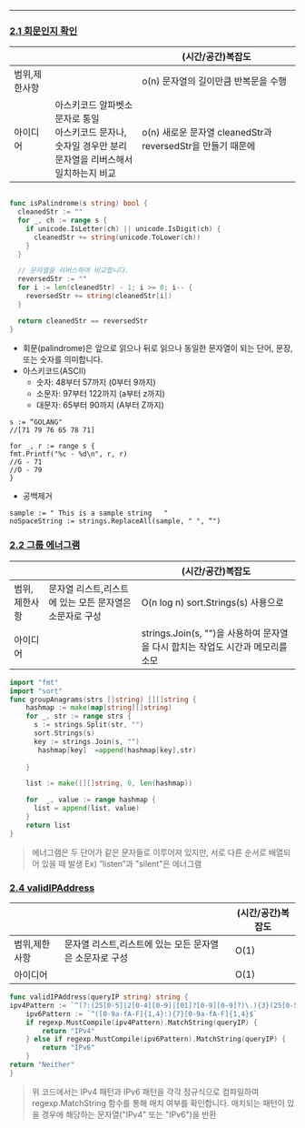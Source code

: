 ___
### [2.1 회문인지 확인](https://leetcode.com/problems/valid-palindrome/submissions/)

|                |                          | (시간/공간)복잡도                                    |
|:----------------|-------------------------------|-----------------------------------------------|
|범위,제한사항|      | o(n) 문자열의 길이만큼 반복문을 수행                        |
|아이디어          | 아스키코드 알파벳소문자로 통일 <br/> 아스키코드 문자나,숫자일 경우만 분리 <br/> 문자열을 리버스해서 일치하는지 비교 <br/>  | o(n) 새로운 문자열 cleanedStr과 reversedStr을 만들기 때문에 |

```go

func isPalindrome(s string) bool {
  cleanedStr := ""
  for _, ch := range s {
    if unicode.IsLetter(ch) || unicode.IsDigit(ch) {
      cleanedStr += string(unicode.ToLower(ch))
    }
  }

  // 문자열을 리버스하여 비교합니다.
  reversedStr := ""
  for i := len(cleanedStr) - 1; i >= 0; i-- {
    reversedStr += string(cleanedStr[i])
  }

  return cleanedStr == reversedStr
}
```

- 회문(palindrome)은 앞으로 읽으나 뒤로 읽으나 동일한 문자열이 되는 단어, 문장, 또는 숫자를 의미합니다.
- 아스키코드(ASCII)
  - 숫자: 48부터 57까지 (0부터 9까지)
  - 소문자: 97부터 122까지 (a부터 z까지)
  - 대문자: 65부터 90까지 (A부터 Z까지)
```	
s := “GOLANG"
//[71 79 76 65 78 71]

for _, r := range s {
fmt.Printf("%c - %d\n", r, r)
//G - 71
//O - 79
}
```
- 공백제거
```
sample := " This is a sample string   "
noSpaceString := strings.ReplaceAll(sample, " ", “")
```

### [2.2 그룹 에너그램](https://leetcode.com/problems/group-anagrams/)

|                |                                 |(시간/공간)복잡도                    |
|:----------------|---------------------------------|--------------------------|
|범위,제한사항| 문자열 리스트,리스트에 있는 모든 문자열은 소문자로 구성 | O(n log n) sort.Strings(s) 사용으로 |
|아이디어          |                                 | strings.Join(s, "")을 사용하여 문자열을 다시 합치는 작업도 시간과 메모리를 소모   |

```go
import "fmt"
import "sort"
func groupAnagrams(strs []string) [][]string {
    hashmap := make(map[string][]string)
    for _, str := range strs {
      s := strings.Split(str, "")
      sort.Strings(s)
      key := strings.Join(s, "")
       hashmap[key]  =append(hashmap[key],str)
      
    }

    list := make([][]string, 0, len(hashmap))

    for  _, value := range hashmap {
      list = append(list, value)
    }
    return list
}

```

>  에너그램은 두 단어가 같은 문자들로 이루어져 있지만, 서로 다른 순서로 배열되어 있을 때 발생
Ex) ”listen”과 "silent"은 에너그램

### [2.4 validIPAddress](https://leetcode.com/problems/validate-ip-address/)

|                |                                 | (시간/공간)복잡도                                            |
|:----------------|---------------------------------|-------------------------------------------------------|
|범위,제한사항| 문자열 리스트,리스트에 있는 모든 문자열은 소문자로 구성 | O(1)|                                                  |
|아이디어          |                                 | O(1) |

```go
func validIPAddress(queryIP string) string {
ipv4Pattern := `^(?:(25[0-5]|2[0-4][0-9]|[01]?[0-9][0-9]?)\.){3}(25[0-5]|2[0-4][0-9]|[01]?[0-9][0-9]?)$`
	ipv6Pattern := `^([0-9a-fA-F]{1,4}:){7}[0-9a-fA-F]{1,4}$`
	if regexp.MustCompile(ipv4Pattern).MatchString(queryIP) {
		return "IPv4"
	} else if regexp.MustCompile(ipv6Pattern).MatchString(queryIP) {
		return "IPv6"
	}
return "Neither"
}
```

> 위 코드에서는 IPv4 패턴과 IPv6 패턴을 각각 정규식으로 컴파일하여 regexp.MatchString 함수를 통해 매치 여부를 확인합니다. 매치되는 패턴이 있을 경우에 해당하는 문자열("IPv4" 또는 "IPv6")을 반환

